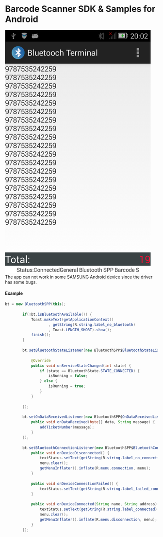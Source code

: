 Barcode Scanner SDK & Samples for Android
===============
<img src="https://raw.githubusercontent.com/BEVOLINK/Barcode-Scanner/master/Android/AndroidSPP_SampleApp.png" alt="SPP" title="Android SPP">
The app can not work in some SAMSUNG Android device since the driver has some bugs. 

#### Example

```java
bt = new BluetoothSPP(this);

		if(!bt.isBluetoothAvailable()) {
			Toast.makeText(getApplicationContext()
					, getString(R.string.label_no_bluetooth)
					, Toast.LENGTH_SHORT).show();
            finish();
		}
		
		bt.setBluetoothStateListener(new BluetoothSPP$BluetoothStateListener(){

			@Override
			public void onServiceStateChanged(int state) {
				if (state == BluetoothState.STATE_CONNECTED) {
					isRunning = false;
				} else {
					isRunning = true;
				}
			}
			
		});
		
		bt.setOnDataReceivedListener(new BluetoothSPP$OnDataReceivedListener() {
			public void onDataReceived(byte[] data, String message) {
				addTicketNumber(message);
			}
		});
		
		bt.setBluetoothConnectionListener(new BluetoothSPP$BluetoothConnectionListener() {
			public void onDeviceDisconnected() {
				textStatus.setText(getString(R.string.label_no_connection));
				menu.clear();
				getMenuInflater().inflate(R.menu.connection, menu);
			}
			
			public void onDeviceConnectionFailed() {
				textStatus.setText(getString(R.string.label_failed_connection));
			}
			
			public void onDeviceConnected(String name, String address) {
				textStatus.setText(getString(R.string.label_connected) + name);
				menu.clear();
				getMenuInflater().inflate(R.menu.disconnection, menu);
			}
		});
```
